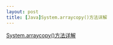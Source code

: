 ```yaml
---
layout: post
title: [Java]System.arraycopy()方法详解
---
```


[System.arraycopy()方法详解](https://blog.csdn.net/qq_32440951/article/details/78357325)
